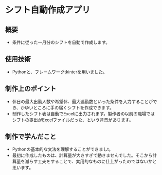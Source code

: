 # シフト自動作成アプリ

## 概要
- 条件に従った一月分のシフトを自動で作成します。

## 使用技術
- Pythonと、フレームワークtkinterを用いました。

## 制作上のポイント
- 休日の最大出勤人数や希望休、最大連勤数といった条件を入力することができ、かゆいところに手の届くシフトを作成できます。
- 制作したシフト表は自動でExcelに出力されます。製作者の以前の職場ではシフトの提出がExcelファイルだった、という背景があります。

## 制作で学んだこと
- Pythonの基本的な文法を理解することができましt。
- 最初に作成したものは、計算量が大きすぎて動きませんでした。そこから計算量を減らす工夫をすることで、実用的なものに仕上がったのではないかと思います。
